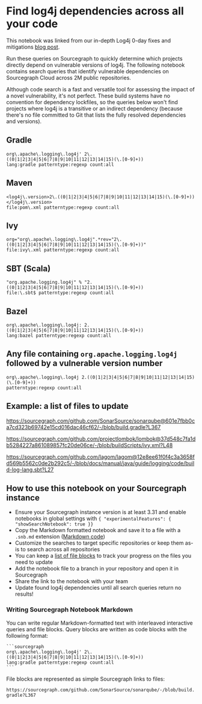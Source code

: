 # Find log4j dependencies across all your code

This notebook was linked from our in-depth Log4j 0-day fixes and mitigations [blog post](https://about.sourcegraph.com/blog/log4j-log4shell-0-day/).

Run these queries on Sourcegraph to quickly determine which projects directly depend on vulnerable versions of log4j.
The following notebook contains search queries that identify vulnerable dependencies on Sourcegraph Cloud across 2M public repositories.

Although code search is a fast and versatile tool for assessing the impact of a novel vulnerability, it's not perfect. These build 
systems have no convention for dependency lockfiles, so the queries below won't find projects where log4j is a transitive or an indirect dependency (because 
there's no file committed to Git that lists the fully resolved dependencies and versions).

## Gradle

```sourcegraph
org\.apache\.logging\.log4j' 2\.((0|1|2|3|4|5|6|7|8|9|10|11|12|13|14|15)(\.[0-9]+))
lang:gradle patterntype:regexp count:all
```

## Maven

```sourcegraph
<log4j\.version>2\.((0|1|2|3|4|5|6|7|8|9|10|11|12|13|14|15)(\.[0-9]+))</log4j\.version>
file:pom\.xml patterntype:regexp count:all
```

## Ivy

```sourcegraph
org="org\.apache\.logging\.log4j".*rev="2\.((0|1|2|3|4|5|6|7|8|9|10|11|12|13|14|15)(\.[0-9]+))"
file:ivy\.xml patterntype:regexp count:all
```

## SBT (Scala)

```sourcegraph
"org.apache.logging.log4j" % "2.((0|1|2|3|4|5|6|7|8|9|10|11|12|13|14|15)(\.[0-9]+))
file:\.sbt$ patterntype:regexp count:all
```

## Bazel

```sourcegraph
org\.apache\.logging\.log4j: 2.((0|1|2|3|4|5|6|7|8|9|10|11|12|13|14|15)(\.[0-9]+))
lang:bazel patterntype:regexp count:all
```

## Any file containing `org.apache.logging.log4j` followed by a vulnerable version number

```sourcegraph
org\.apache\.logging\.log4j 2.((0|1|2|3|4|5|6|7|8|9|10|11|12|13|14|15)(\.[0-9]+))
patterntype:regexp count:all
```

## Example: a list of files to update

https://sourcegraph.com/github.com/SonarSource/sonarqube@601e7fbb0ca7cd323b69742e15cd016dac46cf62/-/blob/build.gradle?L367

https://sourcegraph.com/github.com/projectlombok/lombok@37d548c7fa1db5284227a861089857fc20de06ce/-/blob/buildScripts/ivy.xml?L48

https://sourcegraph.com/github.com/lagom/lagom@12e8ee61f0f4c3a3658fd569b5562c0de2b292c5/-/blob/docs/manual/java/guide/logging/code/build-log-lang.sbt?L27

## How to use this notebook on your Sourcegraph instance

- Ensure your Sourcegraph instance version is at least 3.31 and enable notebooks in global settings with `{ "experimentalFeatures": { "showSearchNotebook": true }}`
- Copy the Markdown formatted notebook and save it to a file with a `.snb.md` extension (<a href="?view=code">Markdown code</a>)
- Customize the searches to target specific repositories or keep them as-is to search across all repositories
- You can keep a <a href="#example-a-list-of-files-to-update">list of file blocks</a> to track your progress on the files you need to update
- Add the notebook file to a branch in your repository and open it in Sourcegraph
- Share the link to the notebook with your team
- Update found log4j dependencies until all search queries return no results!

### Writing Sourcegraph Notebook Markdown

You can write regular Markdown-formatted text with interleaved interactive queries and file blocks.
Query blocks are written as code blocks with the following format:

````
```sourcegraph
org\.apache\.logging\.log4j' 2\.((0|1|2|3|4|5|6|7|8|9|10|11|12|13|14|15)(\.[0-9]+))
lang:gradle patterntype:regexp count:all
```
````

File blocks are represented as simple Sourcegraph links to files:

`https://sourcegraph.com/github.com/SonarSource/sonarqube/-/blob/build.gradle?L367`
